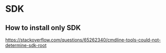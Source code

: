 # SDK

## How to install only SDK
https://stackoverflow.com/questions/65262340/cmdline-tools-could-not-determine-sdk-root

